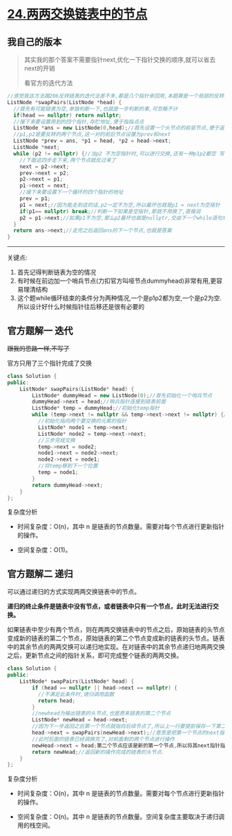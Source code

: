 # [24.两两交换链表中的节点](https://leetcode.cn/problems/swap-nodes-in-pairs/)

## 我自己的版本

> 其实我的那个答案不需要指针next,优化一下指针交换的顺序,就可以省去next的开销
> 
>看官方的迭代方法

```c++
//感觉我这方法跟206反转链表的迭代法差不多,都是几个指针来回用,本题算是一个局部的反转列表吧(滑稽
ListNode *swapPairs(ListNode *head) {
  //首先有可能链表为空,单独判断一下,也就是一步判断的事,可忽略不计
  if(head == nullptr) return nullptr;
  //接下来要设置用到的四个指针,存贮地址,便于指指点点
  ListNode *ans = new ListNode(0,head);//首先设置一个头节点的前驱节点,便于返回答案
  //p1,p2是要反转的两个节点,这一对的前后节点设置为prev和next
  ListNode *prev = ans, *p1 = head, *p2 = head->next;
  ListNode *next;
  while (p2 != nullptr) {//当p2 不为空指针时,可以进行交换,还有一种p1p2都空 写在while里的break里了
    //下面这四步走下来,两个节点就反过来了
    next = p2->next;
    prev->next = p2;
    p2->next = p1;
    p1->next = next;
    //接下来要设置下一个循环的四个指针的地址
    prev = p1;
    p1 = next;//因为能走到这的话,p2一定不为空,所以最坏也就是p1 = next为空指针
    if(p1== nullptr) break;//判断一下如果是空指针,那就不用换了,直接润
    p2 = p1->next;//如果p1不为空,那么p2最坏也就是nullptr,交由下一个while语句来判断
  }
  return ans->next;//走完之后返回ans的下一个节点,也就是答案
}
```

----

关键点:
1. 首先记得判断链表为空的情况
2. 有时候在前边加一个哨兵节点(力扣官方叫哑节点dummyhead)非常有用,更容易理清结构
3. 这个题while循环结束的条件分为两种情况,一个是p1p2都为空,一个是p2为空.所以设计好什么时候指针往后移还是很有必要的

## 官方题解一 迭代

~~跟我的思路一样,不写了~~

官方只用了三个指针完成了交换

```c++
class Solution {
public:
    ListNode* swapPairs(ListNode* head) {
        ListNode* dummyHead = new ListNode(0);//首先初始化一个哨兵节点
        dummyHead->next = head;//哨兵指针连接到链表前面
        ListNode* temp = dummyHead;//初始化temp指针
        while (temp->next != nullptr && temp->next->next != nullptr) {//要交换的第一个或者第二个为空时停止
          //初始化指向两个要交换的元素的指针  
          ListNode* node1 = temp->next;
          ListNode* node2 = temp->next->next;
          //三步完成交换
          temp->next = node2;
          node1->next = node2->next;
          node2->next = node1;
          //将temp移到下一个位置
          temp = node1;
        }
        return dummyHead->next;
    }
};
```

复杂度分析

- 时间复杂度：O(n)，其中 n 是链表的节点数量。需要对每个节点进行更新指针的操作。

- 空间复杂度：O(1)。


## 官方题解二 递归 

可以通过递归的方式实现两两交换链表中的节点。

**递归的终止条件是链表中没有节点，或者链表中只有一个节点，此时无法进行交换。**

如果链表中至少有两个节点，则在两两交换链表中的节点之后，原始链表的头节点变成新的链表的第二个节点，原始链表的第二个节点变成新的链表的头节点。链表中的其余节点的两两交换可以递归地实现。在对链表中的其余节点递归地两两交换之后，更新节点之间的指针关系，即可完成整个链表的两两交换。


```c++
class Solution {
public:
    ListNode* swapPairs(ListNode* head) {
        if (head == nullptr || head->next == nullptr) {
          //不满足此条件时,递归调用函数  
          return head;
        }
        //newhead为输出链表的头节点,也是原来链表的第二个节点
        ListNode* newHead = head->next;
        //因为下一步返回之后第一个节点就指向后续节点了,所以上一行要提前保存一下第二个节点的地址信息
        head->next = swapPairs(newHead->next);//意思是把第一个节点的next指针指向了(第二个节点后边的链表进行交换的新链表)
        //此时后面的链表已经调换完了,对前面剩的两个节点进行操作
        newHead->next = head;第二个节点应该是新的第一个节点,所以将其next指针指向老的第一个节点
        return newHead;//返回新的操作完成的链表的头节点.
    }
};
```

复杂度分析

- 时间复杂度：O(n)，其中 n 是链表的节点数量。需要对每个节点进行更新指针的操作。

- 空间复杂度：O(n)。其中 n 是链表的节点数量。空间复杂度主要取决于递归调用的栈空间。